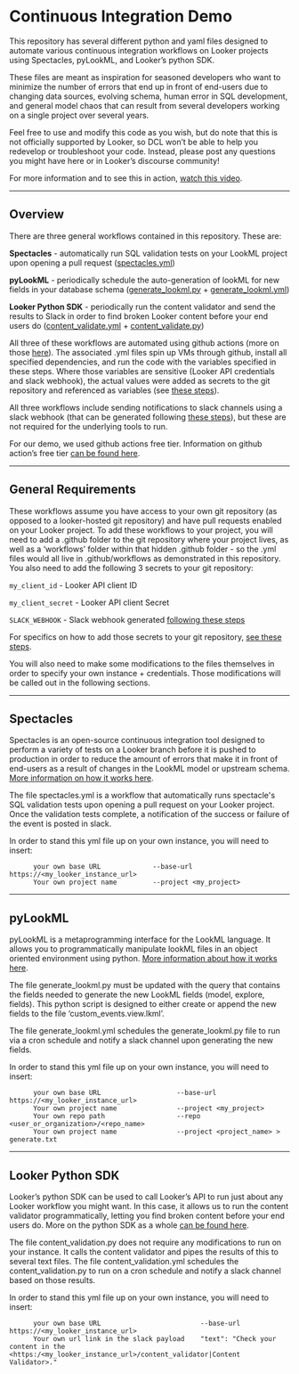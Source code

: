 # Continuous Integration Demo

This repository has several different python and yaml files designed to automate various continuous integration workflows on Looker projects using Spectacles, pyLookML, and Looker’s python SDK.

These files are meant as inspiration for seasoned developers who want to minimize  the number of errors that end up in front of end-users due to changing data sources, evolving schema, human error in SQL development, and general model chaos that can result from several developers working on a single project over several years.

Feel free to use and modify this code as you wish, but do note that this is not officially supported by Looker, so DCL won’t  be able to help you redevelop or troubleshoot your code. Instead, please post any questions you might have here or in Looker’s discourse community!

For more information and to see this in action, [watch this video](https://www.youtube.com/watch?v=M2o1qzgUnqs&feature=youtu.be). 

________________________________

## Overview

There are three general workflows contained in this repository. These are:

**Spectacles** - automatically run SQL validation tests on your LookML project upon opening a pull request ([spectacles.yml](https://github.com/looker/ci_demo/blob/master/.github/workflows/spectacles.yml))

**pyLookML** - periodically schedule the auto-generation of lookML for new fields in your database schema ([generate_lookml.py](https://github.com/looker/ci_demo/blob/master/.github/workflows/generate_lookml.py) + [generate_lookml.yml](https://github.com/looker/ci_demo/blob/master/.github/workflows/generate_lookml.yml))

**Looker Python SDK** - periodically run the content validator and send the results to Slack in order to find broken Looker content before your end users do ([content_validate.yml](https://github.com/looker/ci_demo/blob/master/.github/workflows/content_validate.yml)  + [content_validate.py](https://github.com/looker/ci_demo/blob/master/.github/workflows/content_validation.py))


All three of these workflows are automated using github actions (more on those [here](https://github.com/features/actions)). The associated .yml files spin up VMs through github, install all specified dependencies, and run the code with the variables specified in these steps. Where those variables are sensitive (Looker API credentials and slack webhook), the actual values were added as secrets to the git repository and referenced as variables (see [these steps](https://help.github.com/en/actions/configuring-and-managing-workflows/creating-and-storing-encrypted-secrets#creating-encrypted-secrets)).

All three workflows include sending notifications to slack channels using a slack webhook (that can be generated following [these steps](https://api.slack.com/messaging/webhooks#posting_with_webhooks)), but these are not required for the underlying tools to run. 

For our demo, we used github actions free tier. Information on github action’s free tier [can be found here](https://help.github.com/en/github/setting-up-and-managing-billing-and-payments-on-github/about-billing-for-github-actions).

________________________________

## General Requirements

These workflows assume you have access to your own git repository (as opposed to a looker-hosted git repository) and have pull requests enabled on your Looker project. To add these workflows to your project, you will need to add a .github folder to the git repository where your project lives, as well as a ‘workflows’ folder within that hidden .github folder - so the .yml files would all live in .github/workflows as demonstrated in this repository. You also need to add the following 3  secrets to your git repository:

`my_client_id` - Looker API client ID

`my_client_secret` - Looker API client Secret

`SLACK_WEBHOOK` - Slack webhook generated [following these steps](https://api.slack.com/messaging/webhooks#posting_with_webhooks)

For specifics on how to add  those secrets to your git repository, [see these steps](https://help.github.com/en/actions/configuring-and-managing-workflows/creating-and-storing-encrypted-secrets#creating-encrypted-secrets).

You will also need to make  some modifications to the files themselves in order to specify your own instance + credentials. Those modifications will be called out in the following sections.

________________________________

## Spectacles

Spectacles is an open-source continuous integration tool designed to perform a variety of tests on a Looker branch before it is pushed to production in order to reduce the amount of errors that make it in front of end-users as a result of changes in the LookML model or upstream schema. [More information on how it works here](https://spectacles.dev/).

The file spectacles.yml is a workflow that automatically runs spectacle's SQL validation tests upon opening a pull request on your Looker project. Once the validation tests complete, a notification of the success or failure of the event is posted in slack.

In order to stand this yml file up on your own instance, you will need to insert:
```
      your own base URL             --base-url https://<my_looker_instance_url>
      Your own project name         --project <my_project>
```
________________________________

## pyLookML

pyLookML is a metaprogramming interface for the LookML language. It allows you to programmatically manipulate lookML files in an object oriented environment using python. [More information about how it works here](https://pylookml.readthedocs.io/en/latest/introduction.html).

The file generate_lookml.py must be updated with the query that contains the fields needed to generate the new LookML fields (model, explore, fields). This python script is designed to either create or append the new fields to the file ‘custom_events.view.lkml’. 

The file generate_lookml.yml schedules the generate_lookml.py file to run via a cron schedule and notify a slack channel upon generating the new fields.

In order to stand this yml file up on your own instance, you will need to insert:
```
      your own base URL                   --base-url https://<my_looker_instance_url>
      Your own project name               --project <my_project>
      Your own repo path                  --repo <user_or_organization>/<repo_name>
      Your own project name               --project <project_name> > generate.txt
```

________________________________

## Looker Python SDK

Looker’s python SDK can be used to call Looker’s API to run just about any Looker workflow you might want. In this case,  it allows us to run the content validator programmatically, letting you find broken content before your end users do. More on the python SDK as a whole [can be found here](https://github.com/looker-open-source/sdk-codegen/tree/master/python).

The file content_validation.py does not require any modifications to run on your instance. It calls the content  validator  and pipes the results of this to several text files.
The file content_validation.yml schedules the content_validation.py to  run on a cron schedule and notify a slack channel based on those results.

In order to stand this yml file up on your own instance, you will need to insert:
```
      your own base URL                         --base-url https://<my_looker_instance_url>
      Your own url link in the slack payload    "text": "Check your content in the <https:/<my_looker_instance_url>/content_validator|Content Validator>."
```


